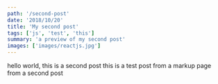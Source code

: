 ```yaml
---
path: '/second-post'
date: '2018/10/20'
title: 'My second post'
tags: ['js', 'test', 'this']
summary: 'a preview of my second post'
images: ['images/reactjs.jpg']
---
```


hello world, this is a second post
this is a test post from a markup page from a second post
